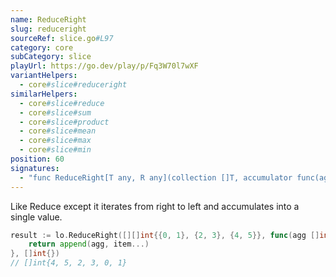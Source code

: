 ```yaml
---
name: ReduceRight
slug: reduceright
sourceRef: slice.go#L97
category: core
subCategory: slice
playUrl: https://go.dev/play/p/Fq3W70l7wXF
variantHelpers:
  - core#slice#reduceright
similarHelpers:
  - core#slice#reduce
  - core#slice#sum
  - core#slice#product
  - core#slice#mean
  - core#slice#max
  - core#slice#min
position: 60
signatures:
  - "func ReduceRight[T any, R any](collection []T, accumulator func(agg R, item T, index int) R, initial R) R"
---
```


Like Reduce except it iterates from right to left and accumulates into a single value.

```go
result := lo.ReduceRight([][]int{{0, 1}, {2, 3}, {4, 5}}, func(agg []int, item []int, _ int) []int {
    return append(agg, item...)
}, []int{})
// []int{4, 5, 2, 3, 0, 1}
```


